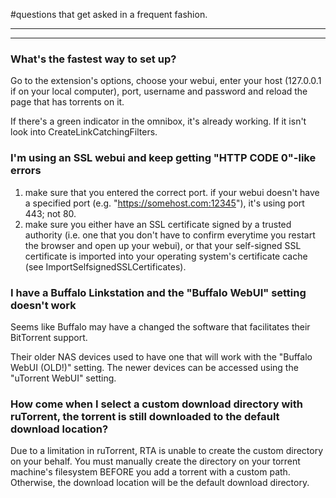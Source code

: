 #questions that get asked in a frequent fashion.

---



---

### What's the fastest way to set up? ###
Go to the extension's options, choose your webui, enter your host (127.0.0.1 if on your local computer), port, username and password and reload the page that has torrents on it.

If there's a green indicator in the omnibox, it's already working. If it isn't look into CreateLinkCatchingFilters.

### I'm using an SSL webui and keep getting "HTTP CODE 0"-like errors ###
  1. make sure that you entered the correct port. if your webui doesn't have a specified port (e.g. "https://somehost.com:12345"), it's using port 443; not 80.
  1. make sure you either have an SSL certificate signed by a trusted authority (i.e. one that you don't have to confirm everytime you restart the browser and open up your webui), or that your self-signed SSL certificate is imported into your operating system's certificate cache (see ImportSelfsignedSSLCertificates).

### I have a Buffalo Linkstation and the "Buffalo WebUI" setting doesn't work ###
Seems like Buffalo may have a changed the software that facilitates their BitTorrent support.

Their older NAS devices used to have one that will work with the "Buffalo WebUI (OLD!)" setting. The newer devices can be accessed using the "uTorrent WebUI" setting.

### How come when I select a custom download directory with ruTorrent, the torrent is still downloaded to the default download location? ###
Due to a limitation in ruTorrent, RTA is unable to create the custom directory on your behalf. You must manually create the directory on your torrent machine's filesystem BEFORE you add a torrent with a custom path. Otherwise, the download location will be the default download directory.